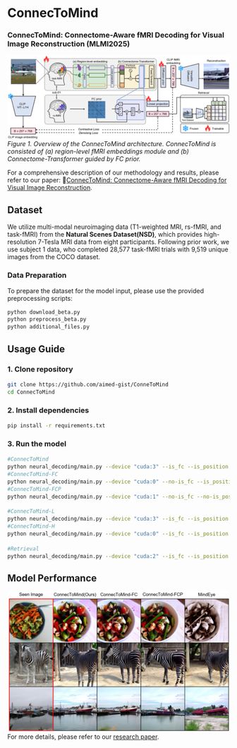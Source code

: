 # ConnecToMind
### ConnecToMind: Connectome-Aware fMRI Decoding for Visual Image Reconstruction (MLMI2025)

![Overview of ConnecToMind](img/1-model_architecture.png)
*Figure 1. Overview of the ConnecToMind architecture. ConnecToMind is consisted of (a) region-level fMRI embeddings module and (b) Connectome-Transformer guided by FC prior.*

For a comprehensive description of our methodology and results, please refer to our paper:
📄[ConnecToMind: Connectome-Aware fMRI Decoding for Visual Image Reconstruction](). 

## Dataset
We utilize multi-modal neuroimaging data (T1-weighted MRI, rs-fMRI, and task-fMRI) from the **Natural Scenes Dataset(NSD)**, which provides high-resolution 7-Tesla MRI data from eight participants. 
Following prior work, we use subject 1 data, who completed 28,577 task-fMRI trials with 9,519 unique images from the COCO dataset.
### Data Preparation
To prepare the dataset for the model input, please use the provided preprocessing scripts:
```bash
python download_beta.py
python preprocess_beta.py
python additional_files.py
```

## Usage Guide
### 1. Clone repository
```bash
git clone https://github.com/aimed-gist/ConneToMind
cd ConnecToMind
```
### 2. Install dependencies
```bash
pip install -r requirements.txt
```

### 3. Run the model
```bash
#ConnecToMind
python neural_decoding/main.py --device "cuda:3" --is_fc --is_position --fmri_detail_dir "beta_hf_dk" --experiment_name "fc(1)_learnable_layer1" --batch_size 160 --inference_batch_size 25 --prefetch_factor 10 --num_workers 30
#ConnecToMind-FC
python neural_decoding/main.py --device "cuda:0" --no-is_fc --is_position --experiment_name "learnable_layer1" --fmri_detail_dir "beta_hf_dk" --inference_batch_size 300 --is_shuffle
#ConnecToMind-FCP
python neural_decoding/main.py --device "cuda:1" --no-is_fc --no-is_position --experiment_name "vanila_layer1" --fmri_detail_dir "beta_hf_dk" --inference_batch_size 300 --is_shuffle

#ConnecToMind-L
python neural_decoding/main.py --device "cuda:3" --is_fc --is_position --fmri_detail_dir "beta_hf_dk" --experiment_name "fc(1)_learnable_layer1_lowx" --batch_size 160 --inference_batch_size 25 --prefetch_factor 10 --num_workers 30 
#ConnecToMind-H
python neural_decoding/main.py --device "cuda:0" --is_fc --is_position --fmri_detail_dir "beta_hf_dk" --experiment_name "fc(1)_learnable_layer1_highx" --batch_size 90 --inference_batch_size 10 --prefetch_factor 5 --num_workers 10 

#Retrieval
python neural_decoding/main.py --device "cuda:2" --is_fc --is_position --fmri_detail_dir "beta_hf_dk" --experiment_name "fc(1)_learnable_layer1" --inference_batch_size 300 --is_shuffle
```


## Model Performance
![Qualitative comparison of reconstructed images across models](img/2-qualitative_comparison.png)
For more details, please refer to our [research paper]().